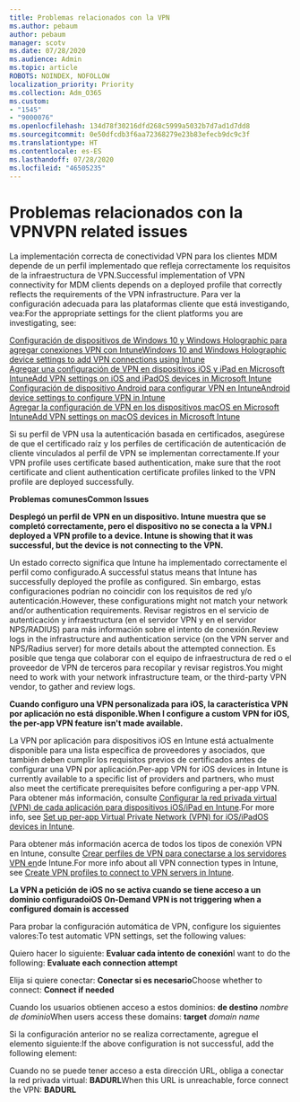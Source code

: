 ```yaml
---
title: Problemas relacionados con la VPN
ms.author: pebaum
author: pebaum
manager: scotv
ms.date: 07/28/2020
ms.audience: Admin
ms.topic: article
ROBOTS: NOINDEX, NOFOLLOW
localization_priority: Priority
ms.collection: Adm_O365
ms.custom:
- "1545"
- "9000076"
ms.openlocfilehash: 134d78f30216dfd268c5999a5032b7d7ad1d7dd8
ms.sourcegitcommit: 0e50dfcdb3f6aa72368279e23b83efecb9dc9c3f
ms.translationtype: HT
ms.contentlocale: es-ES
ms.lasthandoff: 07/28/2020
ms.locfileid: "46505235"
---
```

# <a name="vpn-related-issues"></a><span data-ttu-id="8e619-102">Problemas relacionados con la VPN</span><span class="sxs-lookup"><span data-stu-id="8e619-102">VPN related issues</span></span>

<span data-ttu-id="8e619-103">La implementación correcta de conectividad VPN para los clientes MDM depende de un perfil implementado que refleja correctamente los requisitos de la infraestructura de VPN.</span><span class="sxs-lookup"><span data-stu-id="8e619-103">Successful implementation of VPN connectivity for MDM clients depends on a deployed profile that correctly reflects the requirements of the VPN infrastructure.</span></span> <span data-ttu-id="8e619-104">Para ver la configuración adecuada para las plataformas cliente que está investigando, vea:</span><span class="sxs-lookup"><span data-stu-id="8e619-104">For the appropriate settings for the client platforms you are investigating, see:</span></span> 

[<span data-ttu-id="8e619-105">Configuración de dispositivos de Windows 10 y Windows Holographic para agregar conexiones VPN con Intune</span><span class="sxs-lookup"><span data-stu-id="8e619-105">Windows 10 and Windows Holographic device settings to add VPN connections using Intune</span></span>](https://docs.microsoft.com/intune/vpn-settings-windows-10)  
[<span data-ttu-id="8e619-106">Agregar una configuración de VPN en dispositivos iOS y iPad en Microsoft Intune</span><span class="sxs-lookup"><span data-stu-id="8e619-106">Add VPN settings on iOS and iPadOS devices in Microsoft Intune</span></span>](https://docs.microsoft.com/intune/vpn-settings-ios)  
[<span data-ttu-id="8e619-107">Configuración de dispositivo Android para configurar VPN en Intune</span><span class="sxs-lookup"><span data-stu-id="8e619-107">Android device settings to configure VPN in Intune</span></span>](https://docs.microsoft.com/intune/vpn-settings-android)  
[<span data-ttu-id="8e619-108">Agregar la configuración de VPN en los dispositivos macOS en Microsoft Intune</span><span class="sxs-lookup"><span data-stu-id="8e619-108">Add VPN settings on macOS devices in Microsoft Intune</span></span>](https://docs.microsoft.com/mem/intune/configuration/vpn-settings-macos)

<span data-ttu-id="8e619-109">Si su perfil de VPN usa la autenticación basada en certificados, asegúrese de que el certificado raíz y los perfiles de certificación de autenticación de cliente vinculados al perfil de VPN se implementan correctamente.</span><span class="sxs-lookup"><span data-stu-id="8e619-109">If your VPN profile uses certificate based authentication, make sure that the root certificate and client authentication certificate profiles linked to the VPN profile are deployed successfully.</span></span>

<span data-ttu-id="8e619-110">**Problemas comunes**</span><span class="sxs-lookup"><span data-stu-id="8e619-110">**Common Issues**</span></span>

<span data-ttu-id="8e619-111">**Desplegó un perfil de VPN en un dispositivo. Intune muestra que se completó correctamente, pero el dispositivo no se conecta a la VPN.**</span><span class="sxs-lookup"><span data-stu-id="8e619-111">**I deployed a VPN profile to a device. Intune is showing that it was successful, but the device is not connecting to the VPN.**</span></span>

<span data-ttu-id="8e619-112">Un estado correcto significa que Intune ha implementado correctamente el perfil como configurado.</span><span class="sxs-lookup"><span data-stu-id="8e619-112">A successful status means that Intune has successfully deployed the profile as configured.</span></span> <span data-ttu-id="8e619-113">Sin embargo, estas configuraciones podrían no coincidir con los requisitos de red y/o autenticación.</span><span class="sxs-lookup"><span data-stu-id="8e619-113">However, these configurations might not match your network and/or authentication requirements.</span></span> <span data-ttu-id="8e619-114">Revisar registros en el servicio de autenticación y infraestructura (en el servidor VPN y en el servidor NPS/RADIUS) para más información sobre el intento de conexión.</span><span class="sxs-lookup"><span data-stu-id="8e619-114">Review logs in the infrastructure and authentication service (on the VPN server and NPS/Radius server) for more details about the attempted connection.</span></span> <span data-ttu-id="8e619-115">Es posible que tenga que colaborar con el equipo de infraestructura de red o el proveedor de VPN de terceros para recopilar y revisar registros.</span><span class="sxs-lookup"><span data-stu-id="8e619-115">You might need to work with your network infrastructure team, or the third-party VPN vendor, to gather and review logs.</span></span>

<span data-ttu-id="8e619-116">**Cuando configuro una VPN personalizada para iOS, la característica VPN por aplicación no está disponible.**</span><span class="sxs-lookup"><span data-stu-id="8e619-116">**When I configure a custom VPN for iOS, the per-app VPN feature isn't made available.**</span></span>

<span data-ttu-id="8e619-117">La VPN por aplicación para dispositivos iOS en Intune está actualmente disponible para una lista específica de proveedores y asociados, que también deben cumplir los requisitos previos de certificados antes de configurar una VPN por aplicación.</span><span class="sxs-lookup"><span data-stu-id="8e619-117">Per-app VPN for iOS devices in Intune is currently available to a specific list of providers and partners, who must also meet the certificate prerequisites before configuring a per-app VPN.</span></span> <span data-ttu-id="8e619-118">Para obtener más información, consulte [Configurar la red privada virtual (VPN) de cada aplicación para dispositivos iOS/iPad en Intune](https://docs.microsoft.com/intune/vpn-setting-configure-per-app).</span><span class="sxs-lookup"><span data-stu-id="8e619-118">For more info, see [Set up per-app Virtual Private Network (VPN) for iOS/iPadOS devices in Intune](https://docs.microsoft.com/intune/vpn-setting-configure-per-app).</span></span> 

<span data-ttu-id="8e619-119">Para obtener más información acerca de todos los tipos de conexión VPN en Intune, consulte [Crear perfiles de VPN para conectarse a los servidores VPN en](https://docs.microsoft.com/intune/vpn-settings-configure)de Intune.</span><span class="sxs-lookup"><span data-stu-id="8e619-119">For more info about all VPN connection types in Intune, see [Create VPN profiles to connect to VPN servers in Intune](https://docs.microsoft.com/intune/vpn-settings-configure).</span></span>  

<span data-ttu-id="8e619-120">**La VPN a petición de iOS no se activa cuando se tiene acceso a un dominio configurado**</span><span class="sxs-lookup"><span data-stu-id="8e619-120">**iOS On-Demand VPN is not triggering when a configured domain is accessed**</span></span>

<span data-ttu-id="8e619-121">Para probar la configuración automática de VPN, configure los siguientes valores:</span><span class="sxs-lookup"><span data-stu-id="8e619-121">To test automatic VPN settings, set the following values:</span></span>

<span data-ttu-id="8e619-122">Quiero hacer lo siguiente: **Evaluar cada intento de conexión**</span><span class="sxs-lookup"><span data-stu-id="8e619-122">I want to do the following: **Evaluate each connection attempt**</span></span> 

<span data-ttu-id="8e619-123">Elija si quiere conectar: **Conectar si es necesario**</span><span class="sxs-lookup"><span data-stu-id="8e619-123">Choose whether to connect: **Connect if needed**</span></span>

<span data-ttu-id="8e619-124">Cuando los usuarios obtienen acceso a estos dominios: **de destino** *nombre de dominio*</span><span class="sxs-lookup"><span data-stu-id="8e619-124">When users access these domains: **target** *domain name*</span></span>

<span data-ttu-id="8e619-125">Si la configuración anterior no se realiza correctamente, agregue el elemento siguiente:</span><span class="sxs-lookup"><span data-stu-id="8e619-125">If the above configuration is not successful, add the following element:</span></span>

<span data-ttu-id="8e619-126">Cuando no se puede tener acceso a esta dirección URL, obliga a conectar la red privada virtual: **BADURL**</span><span class="sxs-lookup"><span data-stu-id="8e619-126">When this URL is unreachable, force connect the VPN: **BADURL**</span></span>